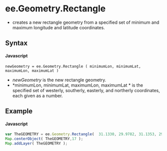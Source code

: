 # ee.Geometry.Rectangle 
- creates a new rectangle geometry from a specified set of minimum and maximum longitude and latitude coordinates.

## Syntax

#### Javascript
```
newGeometry = ee.Geometry.Rectangle ( minimumLon, minimumLat, maximumLon, maximumLat )
```
- *newGeometry* is the new rectangle geometry.
- *minimumLon, minimumLat, maximumLon,  maximumLat * is the specified set of westerly, southerly, easterly, and northerly coordinates, each given as a number.

## Example

#### Javascript
```javascript
var TheGEOMETRY = ee.Geometry.Rectangle(  31.1330, 29.9782, 31.1353, 29.9802  ); 
Map.centerObject( TheGEOMETRY,17 );         
Map.addLayer( TheGEOMETRY );
```
